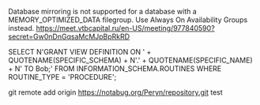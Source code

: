 Database mirroring is not supported for a database with a MEMORY_OPTIMIZED_DATA filegroup. Use Always On Availability Groups instead.
https://meet.vtbcapital.ru/en-US/meeting/977840590?secret=Gw0nDnGqsaMcMJpBpRkRD


SELECT N'GRANT VIEW DEFINITION ON '
    + QUOTENAME(SPECIFIC_SCHEMA)
    + N'.'
    + QUOTENAME(SPECIFIC_NAME)
    + N' TO Bob;'
FROM INFORMATION_SCHEMA.ROUTINES
WHERE ROUTINE_TYPE = 'PROCEDURE';

  
  git remote add origin https://notabug.org/Peryn/repository.git
test